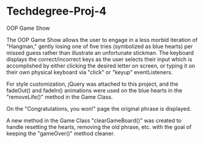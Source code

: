 # Techdegree-Proj-4
 OOP Game Show

The OOP Game Show allows the user to engage in a less morbid iteration of "Hangman," gently losing one of five tries (symbolized as blue hearts) per missed guess rather than illustrate an unfortunate stickman.  The keyboard displays the correct/incorrect keys as the user selects their input which is accomplished by either clicking the desired letter on screen, or typing it on their own physical keyboard via "click" or "keyup" eventListeners.  

For style customization, jQuery was attached to this project, and the fadeOut() and fadeIn() animations were used on the blue hearts in the "removeLife()" method in the Game Class.  

On the "Congratulations, you won!" page the original phrase is displayed.

A new method in the Game Class "clearGameBoard()" was created to handle resetting the hearts, removing the old phrase, etc. with the goal of keeping the "gameOver()" method cleaner.
